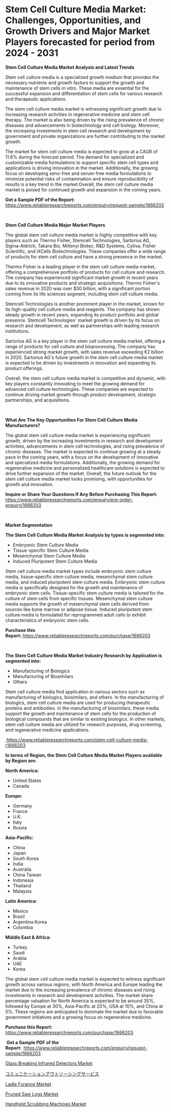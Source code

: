 <p><h1>Stem Cell Culture Media Market: Challenges, Opportunities, and Growth Drivers and Major Market Players forecasted for period from 2024 - 2031</h1></p><p><strong>Stem Cell Culture Media Market Analysis and Latest Trends</strong></p>
<p><p>Stem cell culture media is a specialized growth medium that provides the necessary nutrients and growth factors to support the growth and maintenance of stem cells in vitro. These media are essential for the successful expansion and differentiation of stem cells for various research and therapeutic applications.</p><p>The stem cell culture media market is witnessing significant growth due to increasing research activities in regenerative medicine and stem cell therapy. The market is also being driven by the rising prevalence of chronic diseases and advancements in biotechnology and cell biology. Moreover, the increasing investments in stem cell research and development by government and private organizations are further contributing to the market growth.</p><p>The market for stem cell culture media is expected to grow at a CAGR of 11.6% during the forecast period. The demand for specialized and customizable media formulations to support specific stem cell types and applications is driving innovation in the market. Additionally, the growing focus on developing xeno-free and serum-free media formulations to minimize potential risks of contamination and ensure reproducibility of results is a key trend in the market.Overall, the stem cell culture media market is poised for continued growth and expansion in the coming years.</p></p>
<p><strong>Get a Sample PDF of the Report:&nbsp;</strong> <a href="https://www.reliableresearchreports.com/enquiry/request-sample/1666203">https://www.reliableresearchreports.com/enquiry/request-sample/1666203</a></p>
<p>&nbsp;</p>
<p><strong>Stem Cell Culture Media Major Market Players</strong></p>
<p><p>The global stem cell culture media market is highly competitive with key players such as Thermo Fisher, Stemcell Technologies, Sartorius AG, Sigma-Aldrich, Takara Bio, Miltenyi Biotec, R&D Systems, Cytiva, Fisher Scientific, and iXCells Biotechnologies. These companies offer a wide range of products for stem cell culture and have a strong presence in the market.</p><p>Thermo Fisher is a leading player in the stem cell culture media market, offering a comprehensive portfolio of products for cell culture and research. The company has experienced significant market growth in recent years due to its innovative products and strategic acquisitions. Thermo Fisher's sales revenue in 2020 was over $30 billion, with a significant portion coming from its life sciences segment, including stem cell culture media.</p><p>Stemcell Technologies is another prominent player in the market, known for its high-quality cell culture media and reagents. The company has shown steady growth in recent years, expanding its product portfolio and global presence. Stemcell Technologies' market growth is driven by its focus on research and development, as well as partnerships with leading research institutions.</p><p>Sartorius AG is a key player in the stem cell culture media market, offering a range of products for cell culture and bioprocessing. The company has experienced strong market growth, with sales revenue exceeding €2 billion in 2020. Sartorius AG's future growth in the stem cell culture media market is expected to be driven by investments in innovation and expanding its product offerings.</p><p>Overall, the stem cell culture media market is competitive and dynamic, with key players constantly innovating to meet the growing demand for advanced cell culture technologies. These companies are expected to continue driving market growth through product development, strategic partnerships, and acquisitions.</p></p>
<p>&nbsp;</p>
<p><strong>What Are The Key Opportunities For Stem Cell Culture Media Manufacturers?</strong></p>
<p><p>The global stem cell culture media market is experiencing significant growth, driven by the increasing investments in research and development activities, advancements in stem cell technologies, and rising prevalence of chronic diseases. The market is expected to continue growing at a steady pace in the coming years, with a focus on the development of innovative and specialized media formulations. Additionally, the growing demand for regenerative medicine and personalized healthcare solutions is expected to drive further expansion of the market. Overall, the future outlook for the stem cell culture media market looks promising, with opportunities for growth and innovation.</p></p>
<p><strong>Inquire or Share Your Questions If Any Before Purchasing This Report:</strong> <a href="https://www.reliableresearchreports.com/enquiry/pre-order-enquiry/1666203">https://www.reliableresearchreports.com/enquiry/pre-order-enquiry/1666203</a></p>
<p>&nbsp;</p>
<p><strong>Market Segmentation</strong></p>
<p><strong>The Stem Cell Culture Media Market Analysis by types is segmented into:</strong></p>
<p><ul><li>Embryonic Stem Culture Media</li><li>Tissue-specific Stem Culture Media</li><li>Mesenchymal Stem Culture Media</li><li>Induced Pluripotent Stem Culture Media</li></ul></p>
<p><p>Stem cell culture media market types include embryonic stem culture media, tissue-specific stem culture media, mesenchymal stem culture media, and induced pluripotent stem culture media. Embryonic stem culture media is specifically designed for the growth and maintenance of embryonic stem cells. Tissue-specific stem culture media is tailored for the culture of stem cells from specific tissues. Mesenchymal stem culture media supports the growth of mesenchymal stem cells derived from sources like bone marrow or adipose tissue. Induced pluripotent stem culture media is formulated for reprogrammed adult cells to exhibit characteristics of embryonic stem cells.</p></p>
<p><strong>Purchase this Report:&nbsp;</strong><a href="https://www.reliableresearchreports.com/purchase/1666203">https://www.reliableresearchreports.com/purchase/1666203</a></p>
<p>&nbsp;</p>
<p><strong>The Stem Cell Culture Media Market Industry Research by Application is segmented into:</strong></p>
<p><ul><li>Manufacturing of Biologics</li><li>Manufacturing of Biosimilars</li><li>Others</li></ul></p>
<p><p>Stem cell culture media find application in various sectors such as manufacturing of biologics, biosimilars, and others. In the manufacturing of biologics, stem cell culture media are used for producing therapeutic proteins and antibodies. In the manufacturing of biosimilars, these media support the growth and maintenance of stem cells for the production of biological compounds that are similar to existing biologics. In other markets, stem cell culture media are utilized for research purposes, drug screening, and regenerative medicine applications.</p></p>
<p><a href="https://www.reliableresearchreports.com/stem-cell-culture-media-r1666203">&nbsp;https://www.reliableresearchreports.com/stem-cell-culture-media-r1666203</a></p>
<p><strong>In terms of Region, the Stem Cell Culture Media Market Players available by Region are:</strong></p>
<p>
    <p> <strong> North America: </strong>
        <ul>
            <li>United States</li>
            <li>Canada</li>
        </ul>
        </p> 
    <p> <strong> Europe: </strong>
        <ul>
            <li>Germany</li>
            <li>France</li>
            <li>U.K.</li>
            <li>Italy</li>
            <li>Russia</li>
        </ul>
        </p> 
    <p> <strong> Asia-Pacific: </strong>
        <ul>
            <li>China</li>
            <li>Japan</li>
            <li>South Korea</li>
            <li>India</li>
            <li>Australia</li>
            <li>China Taiwan</li>
            <li>Indonesia</li>
            <li>Thailand</li>
            <li>Malaysia</li>
        </ul>
        </p> 
    <p> <strong> Latin America: </strong>
        <ul>
            <li>Mexico</li>
            <li>Brazil</li>
            <li>Argentina Korea</li>
            <li>Colombia</li>
        </ul>
        </p> 
    <p> <strong> Middle East & Africa: </strong>
        <ul>
            <li>Turkey</li>
            <li>Saudi</li>
            <li>Arabia</li>
            <li>UAE</li>
            <li>Korea</li>
        </ul>
    </p>
    </p>
<p><p>The global stem cell culture media market is expected to witness significant growth across various regions, with North America and Europe leading the market due to the increasing prevalence of chronic diseases and rising investments in research and development activities. The market share percentage valuation for North America is expected to be around 35%, followed by Europe at 30%, Asia-Pacific at 20%, USA at 10%, and China at 5%. These regions are anticipated to dominate the market due to favorable government initiatives and a growing focus on regenerative medicine.</p></p>
<p><strong>Purchase this Report: </strong><a href="https://www.reliableresearchreports.com/purchase/1666203">https://www.reliableresearchreports.com/purchase/1666203</a></p>
<p>&nbsp;<strong>Get a Sample PDF of the Report:&nbsp;&nbsp;</strong><a href="https://www.reliableresearchreports.com/enquiry/request-sample/1666203">https://www.reliableresearchreports.com/enquiry/request-sample/1666203</a></p>
<p><strong></strong></p>
<p><p><a href="https://github.com/whpnbwim9/Market-Research-Report-List-1/blob/main/glass-breaking-infrared-detectors-market.md">Glass Breaking Infrared Detectors Market</a></p><p><a href="https://github.com/TysonKub/Market-Research-Report-List-1/blob/main/1064778168869.md">コミュニケーションアウトソーシングサービス</a></p><p><a href="https://www.linkedin.com/pulse/global-ladle-furance-market-sector-types-applications-player-kkqcf">Ladle Furance Market</a></p><p><a href="https://www.linkedin.com/pulse/pruned-saw-logs-market-size-segmentation-trends-growth-analysis-mg1bf">Pruned Saw Logs Market</a></p><p><a href="https://github.com/thereveren80/Market-Research-Report-List-1/blob/main/handheld-scrubbing-machines-market.md">Handheld Scrubbing Machines Market</a></p></p>